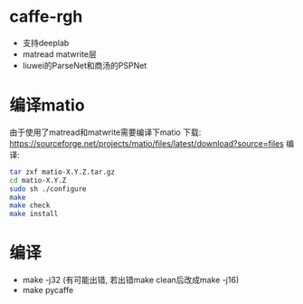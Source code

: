 # caffe-rgh
- 支持deeplab
- matread matwrite层
- liuwei的ParseNet和商汤的PSPNet
# 编译matio
由于使用了matread和matwrite需要编译下matio
下载: https://sourceforge.net/projects/matio/files/latest/download?source=files
编译:
```sh
tar zxf matio-X.Y.Z.tar.gz
cd matio-X.Y.Z
sudo sh ./configure
make
make check
make install
```

# 编译
- make -j32 (有可能出错, 若出错make clean后改成make -j16)
- make pycaffe
